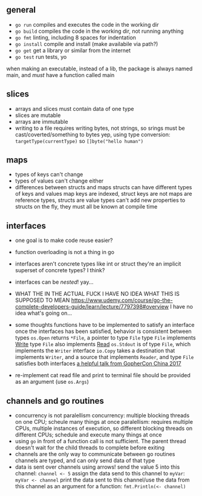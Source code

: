 ## general
* `go run` compiles and executes the code in the working dir
* `go build` compiles the code in the working dir, not running anything
* `go fmt` linting, including 8 spaces for indentation
* `go install` compile and install (make availabile via path?)
* `go get` get a library or similar from the internet
* `go test` run tests, yo

when making an executable, instead of a lib, the package is always named main, and _must_ have a function called main


## slices
- arrays and slices must contain data of one type
- slices are mutable
- arrays are immutable
- writing to a file requires writing bytes, not strings, so srings must be cast/coverted/something to bytes
    yep, using type conversion: `targetType(currentType)` so `[]byte("hello human")`


## maps
- types of keys can't change
- types of values can't change either
- differences between structs and maps
    structs can have different types of keys and values
    map keys are indexed, struct keys are not
    maps are reference types, structs are value types
    can't add new properties to structs on the fly, they must all be known at compile time


## interfaces
- one goal is to make code reuse easier?
- function overloading is not a thing in go
- interfaces aren't concrete types like int or struct
    they're an implicit superset of concrete types? I think?
- interfaces can be _nested_! yay...
- WHAT THE IN THE ACTUAL FUCK
    I HAVE NO IDEA WHAT THIS IS SUPPOSED TO MEAN
    https://www.udemy.com/course/go-the-complete-developers-guide/learn/lecture/7797398#overview
    I have no idea what's going on...
- some thoughts
    functions have to be implemented to satisfy an interface
    once the interfaces has been satisfied, behavior is consistent between types
    `os.Open` returns `*File`, a pointer to type `File`
    type `File` implements [Write](https://golang.org/pkg/os/#File.Write)
    type `File` also implements [Read](https://golang.org/pkg/os/#File.Read)
    `os.Stdout` is of type `File`, which implements the `Writer` interface
    `io.Copy` takes a destination that implements `Writer`, and a source that implements `Reader`, and type `File` satisfies both interfaces
    [a helpful talk from GopherCon China 2017](https://www.youtube.com/watch?v=F4wUrj6pmSI)

- re-implement cat
    read file and print to terminal
    file should be provided as an argument (use `os.Args`)

## channels and go routines
- concurrency is not paralellism
    concurrency: multiple blocking threads on one CPU; scheule many things at once
    paralellism: requires multiple CPUs, multiple instances of execution, so different blocking threads on different CPUs; schedule and execute many things at once
- using `go` in front of a function call is not sufficient. The parent thread doesn't wait for the child threads to complete before exiting
- channels are the only way to communicate between go routines
    channels are typed, and can only send data of that type
- data is sent over channels using arrows!
    send the value 5 into this channel: `channel <- 5`
    assign the data send to this channel to `myVar`: `myVar <- channel`
    print the data sent to this channel/use the data from this channel as an argument for a function: `fmt.Println(<- channel)`
